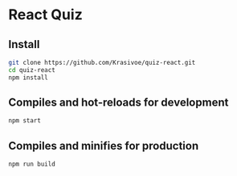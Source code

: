 # React Quiz

## Install

```bash
git clone https://github.com/Krasivoe/quiz-react.git
cd quiz-react
npm install
```

## Compiles and hot-reloads for development
```bash
npm start
```

## Compiles and minifies for production
```bash
npm run build
```